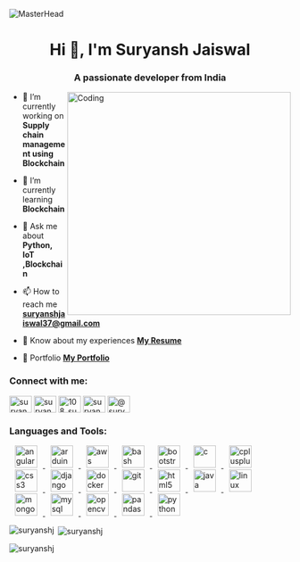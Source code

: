 ![MasterHead](https://mir-s3-cdn-cf.behance.net/project_modules/1400/6c0f9b95746151.5e9ecde69599e.gif)
<h1 align="center">Hi 👋, I'm Suryansh Jaiswal</h1>
<h3 align="center">A passionate developer from India</h3>
<img align="right" alt="Coding" width="400" src="https://th.bing.com/th/id/R.436be1cf99ccdc2b2a85ddac79b952f0?rik=HalCZYdEMVBy2g&riu=http%3a%2f%2fwww.ipvision.ca%2fimg%2fsolution%2fblockchain.gif&ehk=HaTa3ZSFB8xISFHBMPI%2b6W7bpVkZmcxaz8X%2b8%2bmOxK4%3d&risl=&pid=ImgRaw&r=0">

- 🔭 I’m currently working on **Supply chain management using Blockchain**

- 🌱 I’m currently learning **Blockchain**

- 💬 Ask me about **Python, IoT ,Blockchain**

- 📫 How to reach me **suryanshjaiswal37@gmail.com**

- 📄 Know about my experiences **[My Resume](http://bit.ly/suryanshj-resume)**

- 💼 Portfolio **[My Portfolio](https://www.suryansh-jaiswal.me)**

<h3 align="left">Connect with me:</h3>
<p align="left">
<a href="https://linkedin.com/in/suryanshj" target="blank"><img align="center" src="https://www.svgrepo.com/show/521725/linkedin.svg" alt="suryanshj" height="30" width="40" /></a>
<a href="https://www.codechef.com/users/suryansh_37" target="blank"><img align="center" src="https://cdn.jsdelivr.net/npm/simple-icons@3.1.0/icons/codechef.svg" alt="suryansh_37" height="30" width="40" /></a>
<a href="https://www.hackerrank.com/108_suryansh" target="blank"><img align="center" src="https://www.svgrepo.com/show/443126/brand-hackerrank.svg" alt="108_suryansh" height="30" width="40" /></a>
<a href="https://www.leetcode.com/suryansh_jaiswal" target="blank"><img align="center" src="https://www.svgrepo.com/show/341985/leetcode.svg" alt="suryansh_jaiswal" height="30" width="40" /></a>
<a href="https://www.hackerearth.com/@suryanshjaiswal37" target="blank"><img align="center" src="https://www.svgrepo.com/show/330600/hackerearth.svg" alt="@suryanshjaiswal37" height="30" width="40" /></a>
</p>

<h3 align="left">Languages and Tools:</h3>
<p align="left"> 
<a href="https://angular.io" target="_blank" > <img src="https://www.svgrepo.com/show/452156/angular.svg" alt="angular" width="40" height="40" hspace="10"/> </a> 
<a href="https://www.arduino.cc/" target="_blank" > <img src="https://www.svgrepo.com/show/473549/arduino.svg" alt="arduino" width="40" height="40"  hspace="10"/> </a> 
<a href="https://aws.amazon.com" target="_blank" > <img src="https://www.svgrepo.com/show/376356/aws.svg" alt="aws" width="40" height="40"  hspace="10"/> </a> 
<a href="https://www.gnu.org/software/bash/" target="_blank" > <img src="https://www.vectorlogo.zone/logos/gnu_bash/gnu_bash-icon.svg" alt="bash" width="40" height="40"  hspace="10"/> </a> 
<a href="https://getbootstrap.com" target="_blank" > <img src="https://upload.wikimedia.org/wikipedia/commons/thumb/b/b2/Bootstrap_logo.svg/768px-Bootstrap_logo.svg.png?20210507000024" alt="bootstrap" width="40" height="40"  hspace="10"/> </a>
<a href="https://www.cprogramming.com/" target="_blank" > <img src="https://www.svgrepo.com/show/373482/c.svg" alt="c" width="40" height="40"  hspace="10"/> </a> 
<a href="https://www.w3schools.com/cpp/" target="_blank" > <img src="https://www.svgrepo.com/show/521339/c-plusplus-16.svg" alt="cplusplus" width="40" height="40"  hspace="10"/> </a>
<a href="https://www.w3schools.com/css/" target="_blank" > <img src="https://www.svgrepo.com/show/303481/css-3-logo.svg" alt="css3" width="40" height="40"  hspace="10"/> </a>
<a href="https://www.djangoproject.com/" target="_blank" > <img src="https://www.svgrepo.com/show/373554/django.svg" alt="django" width="40" height="40"  hspace="10"/> </a>
<a href="https://www.docker.com/" target="_blank" > <img src="https://www.svgrepo.com/show/452192/docker.svg" alt="docker" width="40" height="40"  hspace="10"/> </a>
<a href="https://git-scm.com/" target="_blank" > <img src="https://www.svgrepo.com/show/452210/git.svg" alt="git" width="40" height="40"  hspace="10"/> </a>
<a href="https://www.w3.org/html/" target="_blank" > <img src="https://www.svgrepo.com/show/452228/html-5.svg" alt="html5" width="40" height="40"  hspace="10"/> </a>
<a href="https://www.java.com" target="_blank" > <img src="https://www.svgrepo.com/show/452234/java.svg" alt="java" width="40" height="40"  hspace="10"/> </a>
<a href="https://www.linux.org/" target="_blank" > <img src="https://www.svgrepo.com/show/448236/linux.svg" alt="linux" width="40" height="40"  hspace="10"/> </a>
<a href="https://www.mongodb.com/" target="_blank" > <img src="https://www.svgrepo.com/show/331488/mongodb.svg" alt="mongodb" width="40" height="40"  hspace="10"/> </a>
<a href="https://www.mysql.com/" target="_blank" > <img src="https://www.svgrepo.com/show/331761/sql-database-sql-azure.svg" alt="mysql" width="40" height="40"  hspace="10"/> </a>
<a href="https://opencv.org/" target="_blank" > <img src="https://www.vectorlogo.zone/logos/opencv/opencv-icon.svg" alt="opencv" width="40" height="40" hspace="10"/> </a>
<a href="https://pandas.pydata.org/" target="_blank" > <img src="https://www.svgrepo.com/show/306534/pandas.svg" alt="pandas" width="40" height="40" hspace="10"/> </a> 
<a href="https://www.python.org" target="_blank" > <img src="https://www.svgrepo.com/show/452091/python.svg" alt="python" width="40" height="40" hspace="10"/> </a>
	
<p><img align="left" src="https://github-readme-stats.vercel.app/api/top-langs?username=suryanshj&show_icons=true&locale=en&layout=compact" alt="suryanshj" /></p>

<p>&nbsp;<img align="center" src="https://github-readme-stats.vercel.app/api?username=suryanshj&show_icons=true&locale=en" alt="suryanshj" /></p>

<p><img align="center" src="https://github-readme-streak-stats.herokuapp.com/?user=suryanshj&" alt="suryanshj" /></p>
